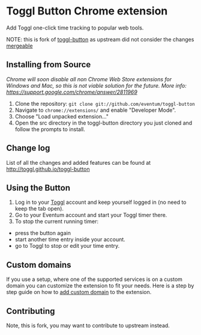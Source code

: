 # Toggl Button Chrome extension

Add Toggl one-click time tracking to popular web tools.

NOTE: this is fork of [toggl-button](https://github.com/toggl/toggl-button) as upstream did not consider the changes [mergeable](https://github.com/toggl/toggl-button/pull/207)

## Installing from Source

_Chrome will soon disable all non Chrome Web Store extensions for Windows and
Mac, so this is not viable solution for the future. More info:
https://support.google.com/chrome/answer/2811969_

1.  Clone the repository: `git clone git://github.com/eventum/toggl-button`
2.  Navigate to `chrome://extensions/` and enable "Developer Mode".
3.  Choose "Load unpacked extension..."
4.  Open the src directory in the toggl-button directory you just cloned and follow the prompts to install.

## Change log

List of all the changes and added features can be found at http://toggl.github.io/toggl-button

## Using the Button
1.  Log in to your [Toggl][toggl] account and keep yourself logged in (no need to keep the tab open).
2.  Go to your Eventum account and start your Toggl timer there.
3.  To stop the current running timer:
  - press the button again
  - start another time entry inside your account.
  - go to Toggl to stop or edit your time entry.

## Custom domains
If you use a setup, where one of the supported services is on a custom domain you can customize the extension to fit your needs. Here is a step by step guide on how to [add custom domain][custom-domains] to the extension.

## Contributing

Note, this is fork, you may want to contribute to upstream instead.

[toggl]: https://www.toggl.com/
[custom-domains]: https://github.com/toggl/toggl-button/wiki/Adding-custom-domains
